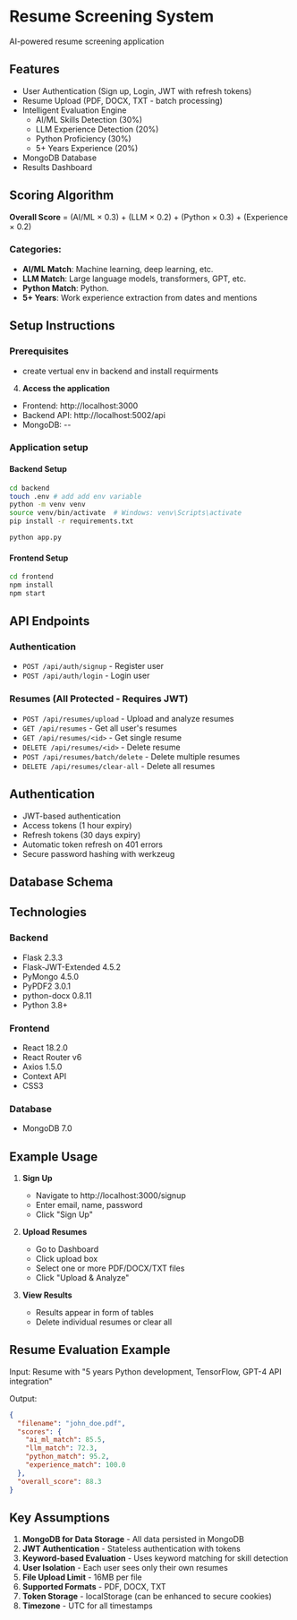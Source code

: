 # Resume Screening System 

AI-powered resume screening application

## Features

- User Authentication (Sign up, Login, JWT with refresh tokens)
- Resume Upload (PDF, DOCX, TXT - batch processing)
- Intelligent Evaluation Engine
  - AI/ML Skills Detection (30%)
  - LLM Experience Detection (20%)
  - Python Proficiency (30%)
  - 5+ Years Experience (20%)
- MongoDB Database
- Results Dashboard 

## Scoring Algorithm

**Overall Score** = (AI/ML × 0.3) + (LLM × 0.2) + (Python × 0.3) + (Experience × 0.2)

### Categories:
- **AI/ML Match**: Machine learning, deep learning, etc.
- **LLM Match**: Large language models, transformers, GPT, etc.
- **Python Match**: Python.
- **5+ Years**: Work experience extraction from dates and mentions


## Setup Instructions

### Prerequisites
- create vertual env in backend and install requirments


4. **Access the application**
- Frontend: http://localhost:3000
- Backend API: http://localhost:5002/api
- MongoDB: -- 


### Application setup

#### Backend Setup
```bash
cd backend
touch .env # add add env variable
python -m venv venv
source venv/bin/activate  # Windows: venv\Scripts\activate
pip install -r requirements.txt

python app.py
```

#### Frontend Setup
```bash
cd frontend
npm install
npm start
```

##  API Endpoints

### Authentication
- `POST /api/auth/signup` - Register user
- `POST /api/auth/login` - Login user

### Resumes (All Protected - Requires JWT)
- `POST /api/resumes/upload` - Upload and analyze resumes
- `GET /api/resumes` - Get all user's resumes
- `GET /api/resumes/<id>` - Get single resume
- `DELETE /api/resumes/<id>` - Delete resume
- `POST /api/resumes/batch/delete` - Delete multiple resumes
- `DELETE /api/resumes/clear-all` - Delete all resumes

##  Authentication

- JWT-based authentication
- Access tokens (1 hour expiry)
- Refresh tokens (30 days expiry)
- Automatic token refresh on 401 errors
- Secure password hashing with werkzeug

## Database Schema


##  Technologies

### Backend
- Flask 2.3.3
- Flask-JWT-Extended 4.5.2
- PyMongo 4.5.0
- PyPDF2 3.0.1
- python-docx 0.8.11
- Python 3.8+

### Frontend
- React 18.2.0
- React Router v6
- Axios 1.5.0
- Context API
- CSS3

### Database
- MongoDB 7.0


## Example Usage

1. **Sign Up**
   - Navigate to http://localhost:3000/signup
   - Enter email, name, password
   - Click "Sign Up"

2. **Upload Resumes**
   - Go to Dashboard
   - Click upload box
   - Select one or more PDF/DOCX/TXT files
   - Click "Upload & Analyze"

3. **View Results**
   - Results appear in form of tables
   - Delete individual resumes or clear all

##  Resume Evaluation Example

Input: Resume with "5 years Python development, TensorFlow, GPT-4 API integration"

Output:
```json
{
  "filename": "john_doe.pdf",
  "scores": {
    "ai_ml_match": 85.5,
    "llm_match": 72.3,
    "python_match": 95.2,
    "experience_match": 100.0
  },
  "overall_score": 88.3
}
```

## Key Assumptions

1. **MongoDB for Data Storage** - All data persisted in MongoDB
2. **JWT Authentication** - Stateless authentication with tokens
3. **Keyword-based Evaluation** - Uses keyword matching for skill detection
4. **User Isolation** - Each user sees only their own resumes
5. **File Upload Limit** - 16MB per file
6. **Supported Formats** - PDF, DOCX, TXT
7. **Token Storage** - localStorage (can be enhanced to secure cookies)
8. **Timezone** - UTC for all timestamps



